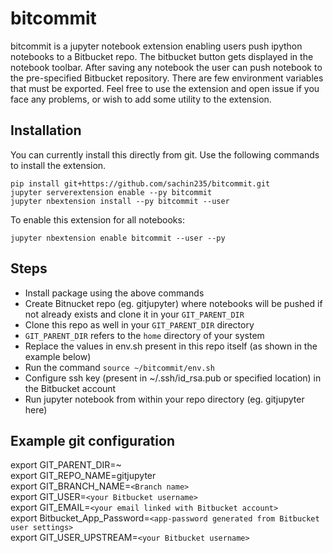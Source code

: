 # bitcommit

bitcommit is a jupyter notebook extension enabling users push ipython notebooks to a Bitbucket repo.
The bitbucket button gets displayed in the notebook toolbar. After saving any notebook
the user can push notebook to the pre-specified Bitbucket repository. There are few
environment variables that must be exported. 
Feel free to use the extension and open issue if you face any problems, or wish to add some utility to the extension.

## Installation

You can currently install this directly from git. 
Use the following commands to install the extension.

```
pip install git+https://github.com/sachin235/bitcommit.git
jupyter serverextension enable --py bitcommit
jupyter nbextension install --py bitcommit --user

```

To enable this extension for all notebooks:

```
jupyter nbextension enable bitcommit --user --py 

```


## Steps

* Install package using the above commands
* Create Bitnucket repo (eg. gitjupyter) where notebooks will be pushed if not already exists and clone it in your `GIT_PARENT_DIR`
* Clone this repo as well in your `GIT_PARENT_DIR` directory
* `GIT_PARENT_DIR` refers to the `home` directory of your system
* Replace the values in env.sh present in this repo itself (as shown in the example below)
* Run the command `source ~/bitcommit/env.sh`
* Configure ssh key (present in ~/.ssh/id_rsa.pub or specified location) in the Bitbucket account
* Run jupyter notebook from within your repo directory (eg. gitjupyter here)


## Example git configuration
export GIT_PARENT_DIR=~ <br />
export GIT_REPO_NAME=gitjupyter <br />
export GIT_BRANCH_NAME=`<Branch name>` <br />
export GIT_USER=`<your Bitbucket username>` <br />
export GIT_EMAIL=`<your email linked with Bitbucket account>` <br />
export Bitbucket_App_Password=`<app-password generated from Bitbucket user settings>` <br />
export GIT_USER_UPSTREAM=`<your Bitbucket username>` <br />


<!-- ## Screenshots -->
